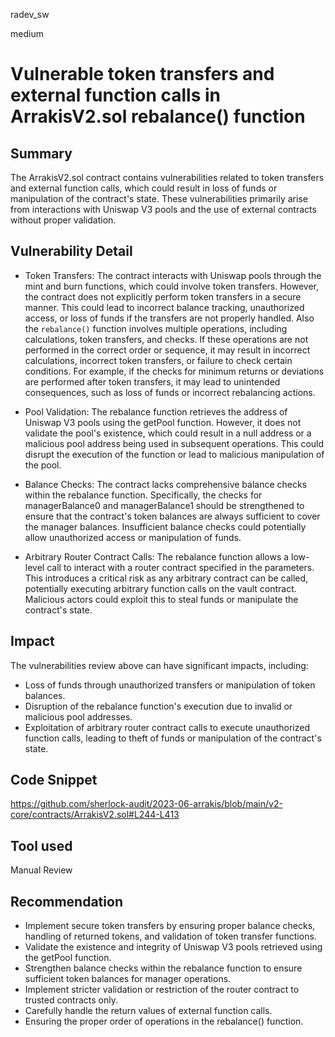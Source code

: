 radev_sw

medium

# Vulnerable token transfers and external function calls in ArrakisV2.sol rebalance() function

## Summary
The ArrakisV2.sol contract contains vulnerabilities related to token transfers and external function calls, which could result in loss of funds or manipulation of the contract's state. These vulnerabilities primarily arise from interactions with Uniswap V3 pools and the use of external contracts without proper validation.

## Vulnerability Detail
- Token Transfers: The contract interacts with Uniswap pools through the mint and burn functions, which could involve token transfers. However, the contract does not explicitly perform token transfers in a secure manner. This could lead to incorrect balance tracking, unauthorized access, or loss of funds if the transfers are not properly handled.
Also the `rebalance()` function involves multiple operations, including calculations, token transfers, and checks. If these operations are not performed in the correct order or sequence, it may result in incorrect calculations, incorrect token transfers, or failure to check certain conditions. For example, if the checks for minimum returns or deviations are performed after token transfers, it may lead to unintended consequences, such as loss of funds or incorrect rebalancing actions.

- Pool Validation: The rebalance function retrieves the address of Uniswap V3 pools using the getPool function. However, it does not validate the pool's existence, which could result in a null address or a malicious pool address being used in subsequent operations. This could disrupt the execution of the function or lead to malicious manipulation of the pool.

- Balance Checks: The contract lacks comprehensive balance checks within the rebalance function. Specifically, the checks for managerBalance0 and managerBalance1 should be strengthened to ensure that the contract's token balances are always sufficient to cover the manager balances. Insufficient balance checks could potentially allow unauthorized access or manipulation of funds.

- Arbitrary Router Contract Calls: The rebalance function allows a low-level call to interact with a router contract specified in the parameters. This introduces a critical risk as any arbitrary contract can be called, potentially executing arbitrary function calls on the vault contract. Malicious actors could exploit this to steal funds or manipulate the contract's state.

## Impact
The vulnerabilities review above can have significant impacts, including:

- Loss of funds through unauthorized transfers or manipulation of token balances.
- Disruption of the rebalance function's execution due to invalid or malicious pool addresses.
- Exploitation of arbitrary router contract calls to execute unauthorized function calls, leading to theft of funds or manipulation of the contract's state.

## Code Snippet
https://github.com/sherlock-audit/2023-06-arrakis/blob/main/v2-core/contracts/ArrakisV2.sol#L244-L413

## Tool used
Manual Review

## Recommendation
- Implement secure token transfers by ensuring proper balance checks, handling of returned tokens, and validation of token transfer functions.
- Validate the existence and integrity of Uniswap V3 pools retrieved using the getPool function.
- Strengthen balance checks within the rebalance function to ensure sufficient token balances for manager operations.
- Implement stricter validation or restriction of the router contract to trusted contracts only.
- Carefully handle the return values of external function calls.
- Ensuring the proper order of operations in the rebalance() function.